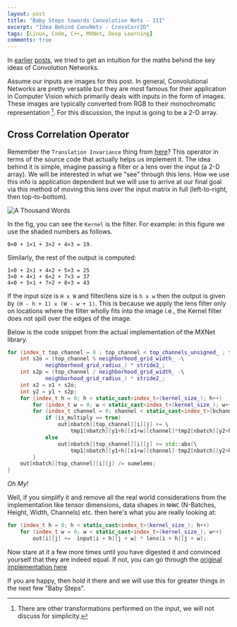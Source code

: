 ```yaml
---
layout: post
title: "Baby Steps towards Convolution Nets - III"
excerpt: "Idea Behind ConvNets - CrossCorr2D"
tags: [Linux, Code, C++, MXNet, Deep Learning]
comments: true
---
```

In [earlier](http://www.mycpu.org/dummys-intro-to-convnets/)
[posts](http://www.mycpu.org/simple-math-convnets/), we tried to get an
intuition for the maths behind the key ideas of Convolution Networks.

Assume our inputs are images for this post. In general, Convolutional Networks
are pretty versatile but they are most famous for their application in Computer
Vision which primarily deals with inputs in the form of images. These images are
typically converted from RGB to their monochromatic representation [^1]. For
this discussion, the input is going to be a 2-D array.

[^1]: There are other transformations performed on the input, we will not
    discuss for simplicity.

## Cross Correlation Operator
Remember the ``Translation Invariance`` thing from
[here](http://www.mycpu.org/dummys-intro-to-convnets/)? This operator in terms
of the source code that actually helps us implement it. The idea behind it is
simple, imagine passing a filter or a lens over the input (a 2-D array). We will
be interested in what we "see" through this lens. How we use this info is
application dependent but we will use to arrive at our final goal via this
method of moving this lens over the input matrix in full (left-to-right, then top-to-bottom).

![A Thousand Words](https://d2l.ai/_images/correlation.svg)

In the fig, you can see the ``Kernel`` is the filter. For example: in this
figure we use the shaded numbers as follows.
```
0×0 + 1×1 + 3×2 + 4×3 = 19.
```

Similarly, the rest of the output is computed:
```
1×0 + 2×1 + 4×2 + 5×3 = 25
3×0 + 4×1 + 6×2 + 7×3 = 37
4×0 + 5×1 + 7×2 + 8×3 = 43
```

If the input size is ``H x W`` and filter/lens size is ``h x w`` then the output
is given by ``(H - h + 1) x (W - w + 1)``. This is because we apply the lens
filter only on locations where the filter wholly fits into the image i.e., the
Kernel filter does not spill over the edges of the image.

Below is the code snippet from the actual implementation of the MXNet library.
```cpp
for (index_t top_channel = 0 ; top_channel < top_channels_unsigned_ ; top_channel++) {
    int s2o = (top_channel % neighborhood_grid_width_ -\
            neighborhood_grid_radius_) * stride2_;
    int s2p = (top_channel / neighborhood_grid_width_ -\
            neighborhood_grid_radius_) * stride2_;
    int x2 = x1 + s2o;
    int y2 = y1 + s2p;
    for (index_t h = 0; h < static_cast<index_t>(kernel_size_); h++)
        for (index_t w = 0; w < static_cast<index_t>(kernel_size_); w++)
        for (index_t channel = 0; channel < static_cast<index_t>(bchannels); channel++) {
            if (is_multiply == true)
                out[nbatch][top_channel][i][j] += \
                    tmp1[nbatch][y1+h][x1+w][channel]*tmp2[nbatch][y2+h][x2+w][channel];
            else
                out[nbatch][top_channel][i][j] += std::abs(\
                    tmp1[nbatch][y1+h][x1+w][channel]-tmp2[nbatch][y2+h][x2+w][channel]);
        }
    out[nbatch][top_channel][i][j] /= sumelems;
}
```
*Oh My!*

Well, if you simplify it and remove all the real world considerations from the
implementation like tensor dimensions, data shapes in ``NHWC`` (N-Batches,
Height, Width, Channels) etc. then here's what you are really looking at:

```cpp
for (index_t h = 0; h < static_cast<index_t>(kernel_size_); h++)
    for (index_t w = 0; w < static_cast<index_t>(kernel_size_); w++)
        out[i][j] +=  input[i + h][j + w] * lens[i + h][j + w];
```

Now stare at it a few more times until you have digested it and convinced
yourself that they are indeed equal. If not, you can go through the [original
implementation
here](https://github.com/apache/incubator-mxnet/blob/master/src/operator/correlation.cc)

If you are happy, then hold it there and we will use this for greater things in
the next few "Baby Steps".
